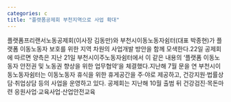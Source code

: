 ```yaml
---
categories: c
title: "플랫폼공제회 부천지역으로 사업 확대"
---
```

플랫폼프리랜서노동공제회(이사장 김동만)와 부천시이동노동자쉼터(대표 박종현)가 플랫폼 이동노동자 보호를 위한 지역 차원의 사업개발 방안을 함께 모색한다.22일 공제회에 따르면 양측은 지난 21일 부천시이주노동자쉼터에서 이 같은 내용의 ‘플랫폼 이동노동자 안전권 및 노동권 향상을 위한 업무협약’을 체결했다.지난해 7월 문을 연 부천시이동노동자쉼터는 이동노동자 휴식을 위한 휴게공간을 주·야로 제공하고, 건강지원·법률상담·취업상담 등의 사업을 운영하고 있다. 공제회는 지난해 10월 출범 뒤 건강검진·목돈마련 응원사업·교육사업·산업안전교육